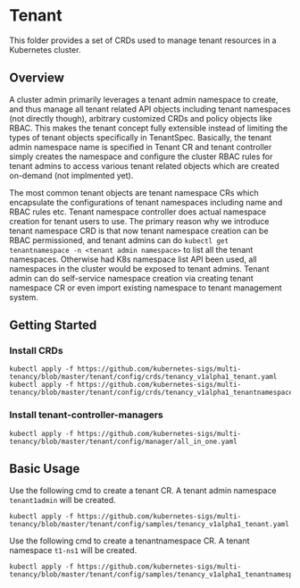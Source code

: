 # Tenant

This folder provides a set of CRDs used to manage tenant resources in a Kubernetes cluster.

## Overview
A cluster admin primarily leverages a tenant admin namespace to create, and thus manage all tenant related API objects including tenant namespaces (not directly though), arbitrary customized CRDs and policy objects like RBAC. This makes the tenant concept fully extensible instead of limiting the types of tenant objects specifically in TenantSpec. Basically, the tenant admin namespace name is specified in Tenant CR and tenant controller simply creates the namespace and configure the cluster RBAC rules for tenant admins to access various tenant related objects which are created on-demand (not implmented yet).

The most common tenant objects are tenant namespace CRs which encapsulate the configurations of tenant namespaces including name and RBAC rules etc. Tenant namespace controller does actual namespace creation for tenant users to use. The primary reason why we introduce tenant namespace CRD is that now tenant namespace creation can be RBAC permissioned, and tenant admins can do `kubectl get tenantnamespace -n <tenant admin namespace>` to list all the tenant namespaces. Otherwise had K8s namespace list API been used, all namespaces in the cluster would be exposed to tenant admins. Tenant admin can do self-service namespace creation via creating tenant namespace CR or even import existing namespace to tenant management system.

## Getting Started

### Install CRDs
```
kubectl apply -f https://github.com/kubernetes-sigs/multi-tenancy/blob/master/tenant/config/crds/tenancy_v1alpha1_tenant.yaml
kubectl apply -f https://github.com/kubernetes-sigs/multi-tenancy/blob/master/tenant/config/crds/tenancy_v1alpha1_tenantnamespace.yaml
```
### Install tenant-controller-managers
```
kubectl apply -f https://github.com/kubernetes-sigs/multi-tenancy/blob/master/tenant/config/manager/all_in_one.yaml
```

## Basic Usage

Use the following cmd to create a tenant CR. A tenant admin namespace `tenant1admin` will be created.
```
kubectl apply -f https://github.com/kubernetes-sigs/multi-tenancy/blob/master/tenant/config/samples/tenancy_v1alpha1_tenant.yaml
```

Use the following cmd to create a tenantnamespace CR. A tenant namespace `t1-ns1` will be created.
```
kubectl apply -f https://github.com/kubernetes-sigs/multi-tenancy/blob/master/tenant/config/samples/tenancy_v1alpha1_tenantnamespace.yaml
```
